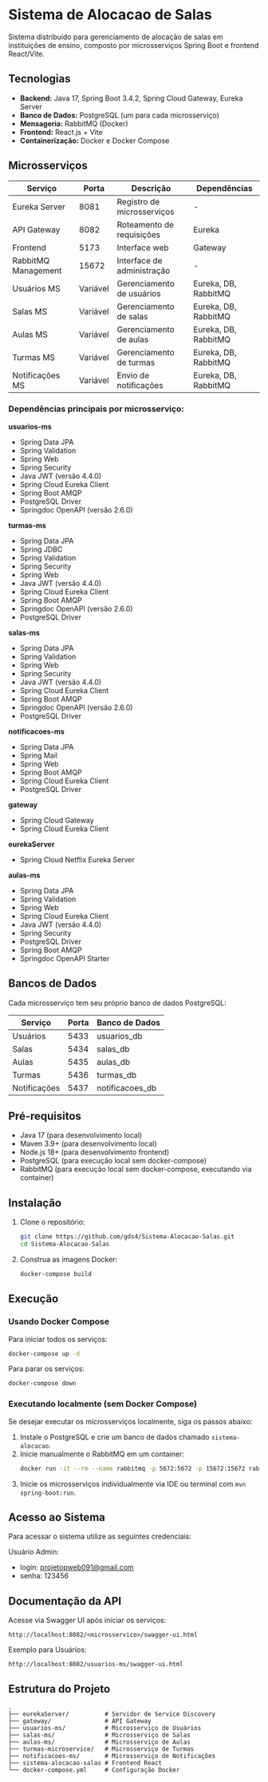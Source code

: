 # Sistema de Alocacao de Salas

Sistema distribuído para gerenciamento de alocação de salas em instituições de ensino, composto por microsserviços Spring Boot e frontend React/Vite.

## Tecnologias

- **Backend:** Java 17, Spring Boot 3.4.2, Spring Cloud Gateway, Eureka Server
- **Banco de Dados:** PostgreSQL (um para cada microsserviço)
- **Mensageria:** RabbitMQ (Docker)
- **Frontend:** React.js + Vite
- **Containerização:** Docker e Docker Compose

## Microsserviços

| Serviço             | Porta    | Descrição                  | Dependências         |
| ------------------- | -------- | -------------------------- | -------------------- |
| Eureka Server       | 8081     | Registro de microsserviços | -                    |
| API Gateway         | 8082     | Roteamento de requisições  | Eureka               |
| Frontend            | 5173     | Interface web              | Gateway              |
| RabbitMQ Management | 15672    | Interface de administração | -                    |
| Usuários MS         | Variável | Gerenciamento de usuários  | Eureka, DB, RabbitMQ |
| Salas MS            | Variável | Gerenciamento de salas     | Eureka, DB, RabbitMQ |
| Aulas MS            | Variável | Gerenciamento de aulas     | Eureka, DB, RabbitMQ |
| Turmas MS           | Variável | Gerenciamento de turmas    | Eureka, DB, RabbitMQ |
| Notificações MS     | Variável | Envio de notificações      | Eureka, DB, RabbitMQ |

### Dependências principais por microsserviço:

**usuarios-ms**
- Spring Data JPA
- Spring Validation
- Spring Web
- Spring Security
- Java JWT (versão 4.4.0)
- Spring Cloud Eureka Client
- Spring Boot AMQP
- PostgreSQL Driver
- Springdoc OpenAPI (versão 2.6.0)

**turmas-ms**
- Spring Data JPA
- Spring JDBC
- Spring Validation
- Spring Security
- Spring Web
- Java JWT (versão 4.4.0)
- Spring Cloud Eureka Client
- Spring Boot AMQP
- Springdoc OpenAPI (versão 2.6.0)
- PostgreSQL Driver

**salas-ms**
- Spring Data JPA
- Spring Validation
- Spring Web
- Spring Security
- Java JWT (versão 4.4.0)
- Spring Cloud Eureka Client
- Spring Boot AMQP
- Springdoc OpenAPI (versão 2.6.0)
- PostgreSQL Driver

**notificacoes-ms**
- Spring Data JPA
- Spring Mail
- Spring Web
- Spring Boot AMQP
- Spring Cloud Eureka Client
- PostgreSQL Driver

**gateway**
- Spring Cloud Gateway
- Spring Cloud Eureka Client

**eurekaServer**
- Spring Cloud Netflix Eureka Server

**aulas-ms**
- Spring Data JPA
- Spring Validation
- Spring Web
- Spring Cloud Eureka Client
- Java JWT (versão 4.4.0)
- Spring Security
- PostgreSQL Driver
- Spring Boot AMQP
- Springdoc OpenAPI Starter

## Bancos de Dados

Cada microsserviço tem seu próprio banco de dados PostgreSQL:

| Serviço      | Porta | Banco de Dados   |
| ------------ | ----- | ---------------- |
| Usuários     | 5433  | usuarios\_db     |
| Salas        | 5434  | salas\_db        |
| Aulas        | 5435  | aulas\_db        |
| Turmas       | 5436  | turmas\_db       |
| Notificações | 5437  | notificacoes\_db |

## Pré-requisitos

- Java 17 (para desenvolvimento local)
- Maven 3.9+ (para desenvolvimento local)
- Node.js 18+ (para desenvolvimento frontend)
- PostgreSQL (para execução local sem docker-compose)
- RabbitMQ  (para execução local sem docker-compose, executando via container)

## Instalação

1. Clone o repositório:
   ```bash
   git clone https://github.com/gds4/Sistema-Alocacao-Salas.git
   cd Sistema-Alocacao-Salas
   ```
2. Construa as imagens Docker:
   ```bash
   docker-compose build
   ```

## Execução

### Usando Docker Compose

Para iniciar todos os serviços:

```bash
docker-compose up -d
```

Para parar os serviços:

```bash
docker-compose down
```

### Executando localmente (sem Docker Compose)

Se desejar executar os microsserviços localmente, siga os passos abaixo:

1. Instale o PostgreSQL e crie um banco de dados chamado `sistema-alocacao`.
2. Inicie manualmente o RabbitMQ em um container:
   ```bash
   docker run -it --rm --name rabbitmq -p 5672:5672 -p 15672:15672 rabbitmq:4.0-management
   ```
3. Inicie os microsserviços individualmente via IDE ou terminal com `mvn spring-boot:run`.

## Acesso ao Sistema

Para acessar o sistema utilize as seguintes credenciais:

Usuário Admin:

- login: projetopweb091@gmail.com
- senha: 123456

## Documentação da API

Acesse via Swagger UI após iniciar os serviços:

```
http://localhost:8082/<microsservico>/swagger-ui.html
```

Exemplo para Usuários:

```
http://localhost:8082/usuarios-ms/swagger-ui.html
```

## Estrutura do Projeto

```
.
├── eurekaServer/          # Servidor de Service Discovery
├── gateway/               # API Gateway
├── usuarios-ms/           # Microsserviço de Usuários
├── salas-ms/              # Microsserviço de Salas
├── aulas-ms/              # Microsserviço de Aulas
├── turmas-microservice/   # Microsserviço de Turmas
├── notificacoes-ms/       # Microsserviço de Notificações
├── sistema-alocacao-salas # Frontend React
└── docker-compose.yml     # Configuração Docker
```